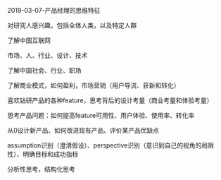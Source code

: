 2019-03-07-产品经理的思维特征

对研究人感兴趣，包括全体人类，以及特定人群

了解中国互联网

市场、人、行业、设计、技术

了解中国社会、行业、职场

了解商业模式，如何盈利，市场营销（用户导流、获新和转化）

喜欢钻研产品的各种feature，思考背后的设计考量（商业考量和体验考量）

思考产品问题：如何提高feature可用性、用户体验、使用率、转化率

从0设计新产品、如何改进现有产品、评价某产品优缺点

assumption识别（澄清假设）、perspective识别（意识到自己的视角的局限性）、明确目标和成功指标

分析性思考，结构化思考


